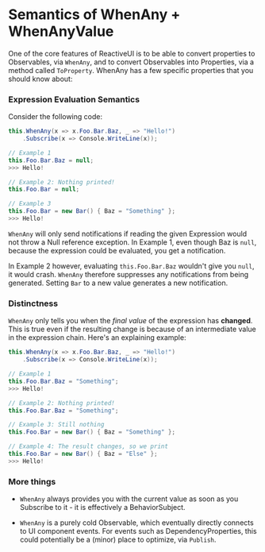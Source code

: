# Semantics of WhenAny + WhenAnyValue

One of the core features of ReactiveUI is to be able to convert properties to
Observables, via `WhenAny`, and to convert Observables into Properties, via a
method called `ToProperty`. WhenAny has a few specific properties that you
should know about:

### Expression Evaluation Semantics

Consider the following code:

```cs
this.WhenAny(x => x.Foo.Bar.Baz, _ => "Hello!")
    .Subscribe(x => Console.WriteLine(x));

// Example 1
this.Foo.Bar.Baz = null;
>>> Hello!

// Example 2: Nothing printed!
this.Foo.Bar = null;

// Example 3
this.Foo.Bar = new Bar() { Baz = "Something" };
>>> Hello!
```

`WhenAny` will only send notifications if reading the given Expression would not
throw a Null reference exception. In Example 1, even though Baz is `null`,
because the expression could be evaluated, you get a notification.

In Example 2 however, evaluating `this.Foo.Bar.Baz` wouldn't give you `null`, it
would crash. `WhenAny` therefore suppresses any notifications from being
generated. Setting `Bar` to a new value generates a new notification.

### Distinctness

`WhenAny` only tells you when the *final value* of the expression has
**changed**. This is true even if the resulting change is because of an
intermediate value in the expression chain. Here's an explaining example:

```cs
this.WhenAny(x => x.Foo.Bar.Baz, _ => "Hello!")
    .Subscribe(x => Console.WriteLine(x));

// Example 1
this.Foo.Bar.Baz = "Something";
>>> Hello!

// Example 2: Nothing printed!
this.Foo.Bar.Baz = "Something";

// Example 3: Still nothing
this.Foo.Bar = new Bar() { Baz = "Something" };

// Example 4: The result changes, so we print
this.Foo.Bar = new Bar() { Baz = "Else" };
>>> Hello!
```

### More things

* `WhenAny` always provides you with the current value as soon as you Subscribe
   to it - it is effectively a BehaviorSubject.

* `WhenAny` is a purely cold Observable, which eventually directly connects to
   UI component events. For events such as DependencyProperties, this could
   potentially be a (minor) place to optimize, via `Publish`.
